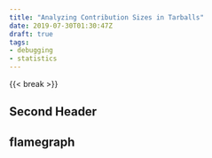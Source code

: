 ```yaml
---
title: "Analyzing Contribution Sizes in Tarballs"
date: 2019-07-30T01:30:47Z
draft: true
tags:
- debugging
- statistics
---
```



{{< break >}}
## Second Header

## flamegraph